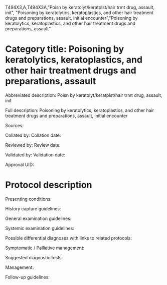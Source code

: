 T494X3,A,T494X3A,"Poisn by keratolyt/keratplst/hair trmt drug, assault, init", "Poisoning by keratolytics, keratoplastics, and other hair treatment drugs and preparations, assault, initial encounter","Poisoning by keratolytics, keratoplastics, and other hair treatment drugs and preparations, assault"
# Category title: Poisoning by keratolytics, keratoplastics, and other hair treatment drugs and preparations, assault

Abbreviated description: Poisn by keratolyt/keratplst/hair trmt drug, assault, init

Full description: Poisoning by keratolytics, keratoplastics, and other hair treatment drugs and preparations, assault, initial encounter

Sources:

Collated by:
Collation date:

Reviewed by:
Review date:

Validated by:
Validation date:

Approval UID:

# Protocol description

Presenting conditions:

History capture guidelines:

General examination guidelines:

Systemic examination guidelines:

Possible differential diagnoses with links to related protocols:

Symptomatic / Palliative management:

Suggested diagnostic tests:

Management:

Follow-up guidelines:
